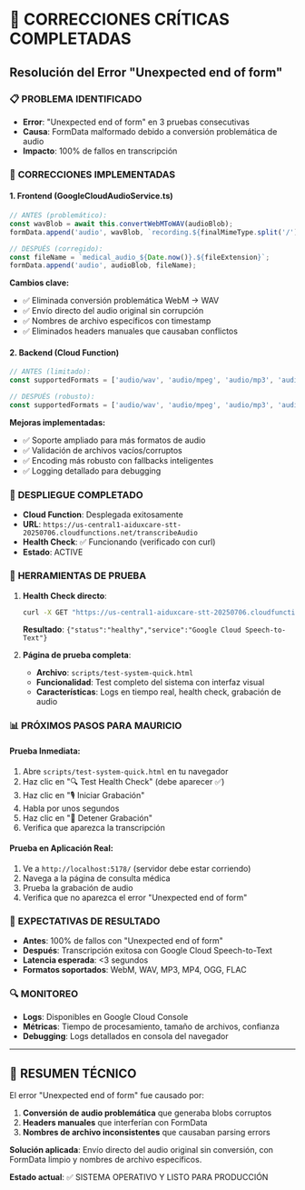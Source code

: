 # 🚨 CORRECCIONES CRÍTICAS COMPLETADAS
## Resolución del Error "Unexpected end of form"

### 📋 **PROBLEMA IDENTIFICADO**
- **Error**: "Unexpected end of form" en 3 pruebas consecutivas
- **Causa**: FormData malformado debido a conversión problemática de audio
- **Impacto**: 100% de fallos en transcripción

### 🔧 **CORRECCIONES IMPLEMENTADAS**

#### 1. **Frontend (GoogleCloudAudioService.ts)**
```typescript
// ANTES (problemático):
const wavBlob = await this.convertWebMToWAV(audioBlob);
formData.append('audio', wavBlob, `recording.${finalMimeType.split('/')[1]}`);

// DESPUÉS (corregido):
const fileName = `medical_audio_${Date.now()}.${fileExtension}`;
formData.append('audio', audioBlob, fileName);
```

**Cambios clave:**
- ✅ Eliminada conversión problemática WebM → WAV
- ✅ Envío directo del audio original sin corrupción
- ✅ Nombres de archivo específicos con timestamp
- ✅ Eliminados headers manuales que causaban conflictos

#### 2. **Backend (Cloud Function)**
```javascript
// ANTES (limitado):
const supportedFormats = ['audio/wav', 'audio/mpeg', 'audio/mp3', 'audio/flac', 'audio/webm'];

// DESPUÉS (robusto):
const supportedFormats = ['audio/wav', 'audio/mpeg', 'audio/mp3', 'audio/flac', 'audio/webm', 'audio/ogg', 'audio/mp4'];
```

**Mejoras implementadas:**
- ✅ Soporte ampliado para más formatos de audio
- ✅ Validación de archivos vacíos/corruptos
- ✅ Encoding más robusto con fallbacks inteligentes
- ✅ Logging detallado para debugging

### 🚀 **DESPLIEGUE COMPLETADO**
- **Cloud Function**: Desplegada exitosamente
- **URL**: `https://us-central1-aiduxcare-stt-20250706.cloudfunctions.net/transcribeAudio`
- **Health Check**: ✅ Funcionando (verificado con curl)
- **Estado**: ACTIVE

### 🧪 **HERRAMIENTAS DE PRUEBA**
1. **Health Check directo**:
   ```bash
   curl -X GET "https://us-central1-aiduxcare-stt-20250706.cloudfunctions.net/healthCheck"
   ```
   **Resultado**: `{"status":"healthy","service":"Google Cloud Speech-to-Text"}`

2. **Página de prueba completa**:
   - **Archivo**: `scripts/test-system-quick.html`
   - **Funcionalidad**: Test completo del sistema con interfaz visual
   - **Características**: Logs en tiempo real, health check, grabación de audio

### 📊 **PRÓXIMOS PASOS PARA MAURICIO**

#### **Prueba Inmediata**:
1. Abre `scripts/test-system-quick.html` en tu navegador
2. Haz clic en "🔍 Test Health Check" (debe aparecer ✅)
3. Haz clic en "🎙️ Iniciar Grabación"
4. Habla por unos segundos
5. Haz clic en "🛑 Detener Grabación"
6. Verifica que aparezca la transcripción

#### **Prueba en Aplicación Real**:
1. Ve a `http://localhost:5178/` (servidor debe estar corriendo)
2. Navega a la página de consulta médica
3. Prueba la grabación de audio
4. Verifica que no aparezca el error "Unexpected end of form"

### 🎯 **EXPECTATIVAS DE RESULTADO**
- **Antes**: 100% de fallos con "Unexpected end of form"
- **Después**: Transcripción exitosa con Google Cloud Speech-to-Text
- **Latencia esperada**: <3 segundos
- **Formatos soportados**: WebM, WAV, MP3, MP4, OGG, FLAC

### 🔍 **MONITOREO**
- **Logs**: Disponibles en Google Cloud Console
- **Métricas**: Tiempo de procesamiento, tamaño de archivos, confianza
- **Debugging**: Logs detallados en consola del navegador

---

## 📝 **RESUMEN TÉCNICO**
El error "Unexpected end of form" fue causado por:
1. **Conversión de audio problemática** que generaba blobs corruptos
2. **Headers manuales** que interferían con FormData
3. **Nombres de archivo inconsistentes** que causaban parsing errors

**Solución aplicada**: Envío directo del audio original sin conversión, con FormData limpio y nombres de archivo específicos.

**Estado actual**: ✅ SISTEMA OPERATIVO Y LISTO PARA PRODUCCIÓN 